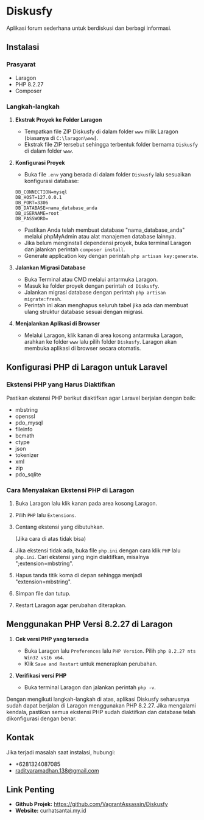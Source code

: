 # Diskusfy

Aplikasi forum sederhana untuk berdiskusi dan berbagi informasi.

## Instalasi

### Prasyarat

*   Laragon
*   PHP 8.2.27
*   Composer

### Langkah-langkah

1.  **Ekstrak Proyek ke Folder Laragon**
    *   Tempatkan file ZIP Diskusfy di dalam folder `www` milik Laragon (biasanya di `C:\laragon\www`).
    *   Ekstrak file ZIP tersebut sehingga terbentuk folder bernama `Diskusfy` di dalam folder `www`.

2.  **Konfigurasi Proyek**
    *   Buka file `.env` yang berada di dalam folder `Diskusfy` lalu sesuaikan konfigurasi database:

    ```
    DB_CONNECTION=mysql
    DB_HOST=127.0.0.1
    DB_PORT=3306
    DB_DATABASE=nama_database_anda
    DB_USERNAME=root
    DB_PASSWORD=
    ```

    *   Pastikan Anda telah membuat database "nama\_database\_anda" melalui phpMyAdmin atau alat manajemen database lainnya.
    *   Jika belum menginstall dependensi proyek, buka terminal Laragon dan jalankan perintah `composer install`.
    *   Generate application key dengan perintah `php artisan key:generate`.

3.  **Jalankan Migrasi Database**
    *   Buka Terminal atau CMD melalui antarmuka Laragon.
    *   Masuk ke folder proyek dengan perintah `cd Diskusfy`.
    *   Jalankan migrasi database dengan perintah `php artisan migrate:fresh`.
    *   Perintah ini akan menghapus seluruh tabel jika ada dan membuat ulang struktur database sesuai dengan migrasi.

4.  **Menjalankan Aplikasi di Browser**
    *   Melalui Laragon, klik kanan di area kosong antarmuka Laragon, arahkan ke folder `www` lalu pilih folder `Diskusfy`. Laragon akan membuka aplikasi di browser secara otomatis.

## Konfigurasi PHP di Laragon untuk Laravel

### Ekstensi PHP yang Harus Diaktifkan

Pastikan ekstensi PHP berikut diaktifkan agar Laravel berjalan dengan baik:

*   mbstring
*   openssl
*   pdo\_mysql
*   fileinfo
*   bcmath
*   ctype
*   json
*   tokenizer
*   xml
*   zip
*   pdo\_sqlite

### Cara Menyalakan Ekstensi PHP di Laragon

1.  Buka Laragon lalu klik kanan pada area kosong Laragon.
2.  Pilih `PHP` lalu `Extensions`.
3.  Centang ekstensi yang dibutuhkan.

    (Jika cara di atas tidak bisa)

4.  Jika ekstensi tidak ada, buka file `php.ini` dengan cara klik `PHP` lalu `php.ini`. Cari ekstensi yang ingin diaktifkan, misalnya ";extension=mbstring".
5.  Hapus tanda titik koma di depan sehingga menjadi "extension=mbstring".
6.  Simpan file dan tutup.
7.  Restart Laragon agar perubahan diterapkan.

## Menggunakan PHP Versi 8.2.27 di Laragon

1.  **Cek versi PHP yang tersedia**
    *   Buka Laragon lalu `Preferences` lalu `PHP Version`. Pilih `php 8.2.27 nts Win32 vs16 x64`.
    *   Klik `Save and Restart` untuk menerapkan perubahan.

2.  **Verifikasi versi PHP**
    *   Buka terminal Laragon dan jalankan perintah `php -v`.

Dengan mengikuti langkah-langkah di atas, aplikasi Diskusfy seharusnya sudah dapat berjalan di Laragon menggunakan PHP 8.2.27. Jika mengalami kendala, pastikan semua ekstensi PHP sudah diaktifkan dan database telah dikonfigurasi dengan benar.

## Kontak

Jika terjadi masalah saat instalasi, hubungi:

*   +6281324087085
*   radityaramadhan.138@gmail.com

## Link Penting

*   **Github Projek:** <https://github.com/VagrantAssassin/Diskusfy>
*   **Website:** curhatsantai.my.id
